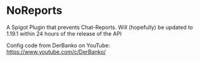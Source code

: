 # NoReports
A Spigot Plugin that prevents Chat-Reports. Will (hopefully) be updated to 1.19.1 within 24 hours of the release of the API


Config code from DerBanko on YouTube: https://www.youtube.com/c/DerBanko/
